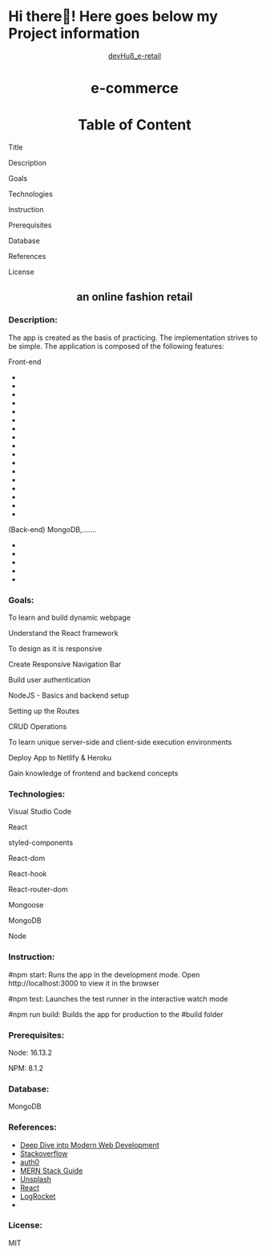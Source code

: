 # Hi there👋! Here goes below my Project information

<div align="center"><a href="########">devHuß_e-retail</a></div>
<h1 align="center">e-commerce</h1>
<h1 align="center">Table of Content</h1>
   <p>Title</p>
   <p>Description</p>
   <p>Goals</p>
   <p>Technologies</p>
   <p>Instruction</p>
   <P>Prerequisites</p>
   <p>Database</p>
   <p>References</p>
   <p>License</p>

<h2 align="center">an online fashion retail</h2>

<h3 align="left">Description: </h3>

<p>The app is created as the basis of practicing. The implementation strives to be simple. The application is composed of the following features:</p>

<p>Front-end</p>
<ul>
<li></li>
<li></li>
<li></li>
<li></li>
<li></li>
<li></li>
<li></li>
<li></li>
<li></li>
<li></li>
<li></li>
<li></li>
<li></li>
<li></li>
<li></li>
<li></li>
<li></li>
</ul>

<p>(Back-end) MongoDB,.......</p>

<ul>
<li></li>
<li></li>
<li></li>
<li></li>
<li></li>
</ul>

<h3 align="left"> Goals:</h3>

  <p>To learn and build dynamic webpage</p>
  <p>Understand the React framework</p>
  <p>To design as it is responsive</p>
  <p>Create Responsive Navigation Bar</p>
  <p>Build user authentication</p>
  <p>NodeJS - Basics and backend setup</p>
  <p>Setting up the Routes</p>
  <p>CRUD Operations</p>
  <p>To learn unique server-side and client-side execution environments</p>
  <p></p>
  <p></p>
  <p></p>
  <p></p>
  <p></p>
  <p>Deploy App to Netlify & Heroku</p>
  <p>Gain knowledge of frontend and backend concepts</p>

<h3 align="left">Technologies:</h3>

 <p>Visual Studio Code</p>
  <p>React</p>
  <p>styled-components</p>
  <p></p>
  <p></p>
  <p>React-dom</p>
  <p>React-hook</p>
  <p>React-router-dom</p>
  <p></p>
  <p></p>
  <p></p>
  <p></p>
  <p></p>
  <p></p>
  <p></p>
  <p></p>
  <p></p>
  <p></p>
  <p>Mongoose</p>
  <p>MongoDB</p>
  <p></p>
  <p></p>
  <p>Node</p>
  <p></p>

 <h3 align="left">Instruction:</h3>

<p>#npm start: Runs the app in the development mode. Open http://localhost:3000 to view it in the browser</p>
<p>#npm test: Launches the test runner in the interactive watch mode</p>
<p>#npm run build: Builds the app for production to the #build folder</p>

<h3 align="left"> Prerequisites:</h3>
  <p>Node: 16.13.2</p>
  <p>NPM: 8.1.2</p>
  <h3 align="left">Database:</h3>
  <p>MongoDB</p>

<h3 align="left">References:</h3>
<ul>
<li><a href="https://fullstackopen.com/en/">Deep Dive into Modern Web Development</a></li>
<li><a href="https://stackoverflow.com/">Stackoverflow</a></li>
<li><a href="https://manage.auth0.com/">auth0</a></li>
<li><a href="https://www.mongodb.com/languages/mern-stack-tutorial">MERN Stack Guide</a></li>
<li><a href="https://unsplash.com/">Unsplash</a></li>
<li><a href="https://reactjs.org/">React</a></li>
<li><a href="https://blog.logrocket.com/mern-stack-tutorial/">LogRocket</a></li>
<li><a href=""></a></li>
</ul>

<h3 align="left">License:</h3>
<p>MIT</p>